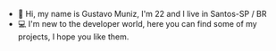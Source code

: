 - 👋 Hi, my name is Gustavo Muniz, I'm 22 and I live in Santos-SP / BR 
- 💻 I'm new to the developer world, here you can find some of my projects, I hope you like them.


<!---
devmuniz/devmuniz is a ✨ special ✨ repository because its `README.md` (this file) appears on your GitHub profile.
You can click the Preview link to take a look at your changes.
--->
